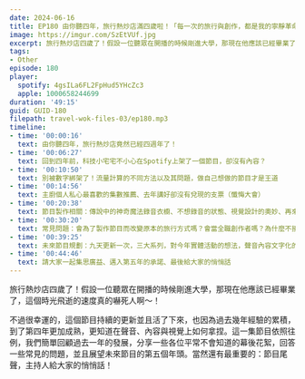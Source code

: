 ```yaml
---
date: 2024-06-16
title: EP180 由你聽四年，旅行熱炒店滿四歲啦！「每一次的旅行與創作，都是我的寧靜革命」
image: https://imgur.com/SzEtVUf.jpg
excerpt: 旅行熱炒店四歲了！假設一位聽眾在開播的時候剛進大學，那現在他應該已經畢業了，這個時光飛逝的速度真的嚇死人啊～！一起來回顧過去一年，並且展望第五個年頭！
tags:
- Other
episode: 180
player:
  spotify: 4gsILa6FL2FpHud5YHcZc3
  apple: 1000658244699
duration: '49:15'
guid: GUID-180
filepath: travel-wok-files-03/ep180.mp3
timeline:
- time: '00:00:16'
  text: 由你聽四年，旅行熱炒店竟然已經四週年了！
- time: '00:06:27'
  text: 回到四年前，科技小宅宅不小心在Spotify上架了一個節目，卻沒有內容？
- time: '00:10:50'
  text: 別被數字綁架了！流量計算的不同方法以及其問題，做自己想做的節目才是王道
- time: '00:14:56'
  text: 主廚個人私心最喜歡的集數推薦、去年講好卻沒有兌現的支票（懺悔大會）
- time: '00:20:38'
  text: 節目製作相關：傳說中的神奇魔法錄音衣櫥、不想錄音的狀態、視覺設計的奧妙、再來一次會有不同的做法
- time: '00:30:20'
  text: 常見問題：會為了製作節目而改變原本的旅行方式嗎？會當全職創作者嗎？為什麼不接業配？會開團帶大家去玩嗎？
- time: '00:39:25'
  text: 未來節目規劃：九天更新一次，三大系列，對今年實體活動的想法，聲音內容文字化的進展
- time: '00:44:46'
  text: 請大家一起集思廣益、邁入第五年的承諾、最後給大家的悄悄話
---
```

旅行熱炒店四歲了！假設一位聽眾在開播的時候剛進大學，那現在他應該已經畢業了，這個時光飛逝的速度真的嚇死人啊～！

不過很幸運的，這個節目持續的更新並且活了下來，也因為過去幾年經驗的累積，到了第四年更加成熟，更知道在聲音、內容與視覺上如何拿捏。這一集節目依照往例，我們簡單回顧過去一年的發展，分享一些各位平常不會知道的幕後花絮，回答一些常見的問題，並且展望未來節目的第五個年頭。當然還有最重要的：節目尾聲，主持人給大家的悄悄話！
